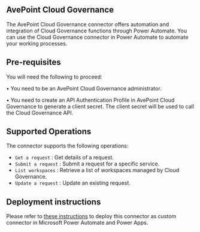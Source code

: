 
## AvePoint Cloud Governance

The AvePoint Cloud Governance connector offers automation and integration of Cloud Governance functions through Power Automate. You can use the Cloud Governance connector in Power Automate to automate your working processes. 


## Pre-requisites


You will need the following to proceed:

• You need to be an AvePoint Cloud Governance administrator.

• You need to create an API Authentication Profile in AvePoint Cloud Governance to generate a client secret. The client secret will be used to call the Cloud Governance API.


## Supported Operations

The connector supports the following operations:

- `Get a request` : Get details of a request.
- `Submit a request` : Submit a request for a specific service.
- `List workspaces` : Retrieve a list of workspaces managed by Cloud Governance.
- `Update a request` : Update an existing request.


## Deployment instructions

Please refer to [these instructions](https://docs.microsoft.com/en-us/connectors/custom-connectors/paconn-cli) to deploy this connector as custom connector in Microsoft Power Automate and Power Apps.

